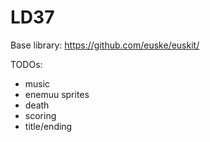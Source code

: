 # LD37

Base library: https://github.com/euske/euskit/

TODOs:

 * music
 * enemuu sprites
 * death
 * scoring
 * title/ending
